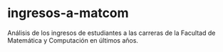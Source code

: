 # ingresos-a-matcom
Análisis de los ingresos de estudiantes a las carreras de la Facultad de Matemática y Computación en últimos años.
